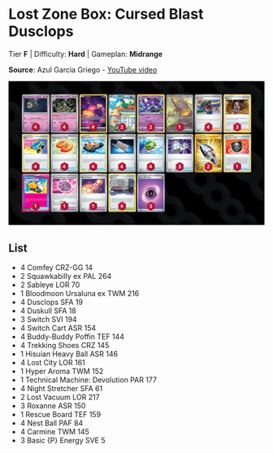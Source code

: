 # Lost Zone Box: Cursed Blast Dusclops

Tier **F** | Difficulty: **Hard** | Gameplan: **Midrange**

**Source**: Azul Garcia Griego - [YouTube video](https://www.youtube.com/watch?v=zJOxCwuu_yA)

![decklist](../../!Images/Standard/12BRS-SFA/LZ%20Dusclops.png)

## List
* 4 Comfey CRZ-GG 14
* 2 Squawkabilly ex PAL 264
* 2 Sableye LOR 70
* 1 Bloodmoon Ursaluna ex TWM 216
* 4 Dusclops SFA 19
* 4 Duskull SFA 18
* 3 Switch SVI 194
* 4 Switch Cart ASR 154
* 4 Buddy-Buddy Poffin TEF 144
* 4 Trekking Shoes CRZ 145
* 1 Hisuian Heavy Ball ASR 146
* 4 Lost City LOR 161
* 1 Hyper Aroma TWM 152
* 1 Technical Machine: Devolution PAR 177
* 4 Night Stretcher SFA 61
* 2 Lost Vacuum LOR 217
* 3 Roxanne ASR 150
* 1 Rescue Board TEF 159
* 4 Nest Ball PAF 84
* 4 Carmine TWM 145
* 3 Basic {P} Energy SVE 5
